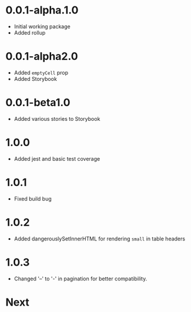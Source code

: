 # 0.0.1-alpha.1.0

- Initial working package
- Added rollup

# 0.0.1-alpha2.0

- Added `emptyCell` prop
- Added Storybook

# 0.0.1-beta1.0

- Added various stories to Storybook

# 1.0.0

- Added jest and basic test coverage

# 1.0.1

- Fixed build bug

# 1.0.2

- Added dangerouslySetInnerHTML for rendering `small` in table headers

# 1.0.3

- Changed '–' to '-' in pagination for better compatibility.

# Next